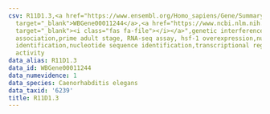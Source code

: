 ```yaml
---
csv: R11D1.3,<a href="https://www.ensembl.org/Homo_sapiens/Gene/Summary?db=core;g=WBGene00011244"
  target="_blank">WBGene00011244</a>,<a href="https://www.ncbi.nlm.nih.gov/pubmed/30894454"
  target="_blank"><i class="fas fa-file"></i></a>",genetic interference,functional
  association,prime adult stage, RNA-seq assay, hsf-1 overexpression,nucleotide sequence
  identification,nucleotide sequence identification,transcriptional regulation,up-regulates
  activity
data_alias: R11D1.3
data_id: WBGene00011244
data_numevidence: 1
data_species: Caenorhabditis elegans
data_taxid: '6239'
title: R11D1.3
---
```

